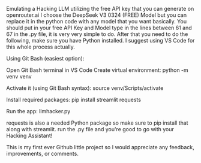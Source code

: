 Emulating a Hacking LLM utilizing the free API key that you can generate on openrouter.ai 
I choose the DeepSeek V3 0324 (FREE) Model but you can replace it in the python code with any model that you want basically. 
You should put in your free API Key and Model type in the lines between 61 and 67 in the .py file, it is very very simple to do. 
After that you need to do the following, make sure you have Python installed. I suggest using VS Code for this whole process actually. 

Using Git Bash (easiest option):

Open Git Bash terminal in VS Code
Create virtual environment:
python -m venv venv

Activate it (using Git Bash syntax):
source venv/Scripts/activate

Install required packages:
pip install streamlit requests

Run the app:
llmhacker.py

requests is also a needed Python package so make sure to pip install that along with streamlit. run the .py file and you're good to go with your Hacking Assistant! 

This is my first ever Github little project so I would appreciate any feedback, improvements, or comments. 
